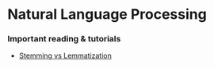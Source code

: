 # Natural Language Processing

### Important reading & tutorials
- [Stemming vs Lemmatization](https://towardsdatascience.com/stemming-vs-lemmatization-2daddabcb221)
